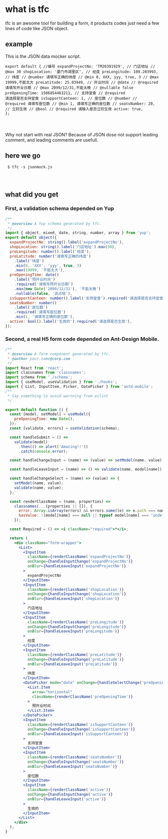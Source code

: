 # what is tfc

tfc is an awsome tool for building a form, it products codes just need a few lines of code like JSON object.

## example

This is the JSON data mocker script.
<code lang="javascript"><pre>
export default {
//编号
expandProjectNo: 'TM20391929',
// 门店地址
// @max 30
shopLocation: '厦门市湖里区',
// 经度
preLongitude: 109.203993,
// 纬度
// @number 请填写正确的纬度
// @min 0, XXX, yyy, true, 3
// @max 19999,不能太大
preLatitude: 25.03949,
// 开业时间
// @date
// @required 请填写开业日期
// @max 2099/12/31,不能太晚
// @nullable false
preOpeningTime: 1586854463211,
// 支持堂食
// @required 请选择是否支持堂食
isSupportCanteen: 1,
// 座位数
// @number
// @required 请填写座位数
// @min 1, 请填写正确的座位数
//
seatsNumber: 20,
// 立刻生效
// @bool
// @required 请输入是否立刻生效
active: true,
};

</pre></code>
Why not start with real JSON? Because of JSON dose not support leading comment, and leading comments are usefull.

## here we go

<code lang="shell"><pre>
\$ tfc -s jsonmock.js

</pre></code>

## what did you get

### First, a validation schema depended on Yup

```javascript
/**
 * @overview A Yup schema generated by tfc.
 */
import { object, mixed, date, string, number, array } from 'yup';
export default object({
  expandProjectNo: string().label('expandProjectNo'),
  shopLocation: string().label('门店地址').max(30),
  preLongitude: number().label('经度'),
  preLatitude: number('请填写正确的纬度')
    .label('纬度')
    .min(0, 'XXX', 'yyy', true, 3)
    .max(19999, '不能太大'),
  preOpeningTime: date()
    .label('预开业时间')
    .required('请填写预开业日期')
    .max(new Date('2099/12/31'), '不能太晚')
    .nullable(false, '说点啥'),
  isSupportCanteen: number().label('支持堂食').required('请选择是否支持堂食'),
  seatsNumber: number()
    .label('座位数')
    .required('请填写座位数')
    .min(1, '请填写正确的座位数'),
  active: bool().label('生效的').required('请选择是否生效'),
});
```

### Second, a real H5 form code depended on Ant-Design Mobile.

```jsx
/**
 * @overview A form component generated by tfc.
 * @author your.name@corp.com
 */
import React from 'react';
import classnames from 'classnames';
import schema from './schema';
import { useModel, useValidation } from './hooks';
import { List, InputItem, Picker, DatePicker } from 'antd-mobile';
/**
 * Say something to avoid warnning from eslint
 */

export default function () {
  const [model, setModel] = useModel({
    preOpeningTime: new Date(),
  });
  const [validate, errors] = useValidation(schema);

  const handleSubmit = () =>
    validate(model)
      .then(() => alert('Amazing!!'))
      .catch(console.error);

  const handleChangeInput = (name) => (value) => setModel(name, value);

  const handleLeaveInput = (name) => () => validate(name, model[name]);

  const handleChangeSelect = (name) => (value) => {
    setModel(name, value);
    validate(name, value);
  };

  const renderClassName = (name, properties) =>
    classnames(...(properties || []), {
      error: Array.isArray(errors) && errors.some((e) => e.path === name),
      hasValue: !(model[name] === null || typeof model[name] === 'undefined'),
    });

  const Required = () => <i className="required">*</i>;

  return (
    <div className="form-wrapper">
      <List>
        <InputItem
          className={renderClassName('expandProjectNo')}
          onChange={handleInputChange('expandProjectNo')}
          onBlur={handleLeaveInput('expandProjectNo')}
        >
          expandProjectNo
        </InputItem>
        <InputItem
          className={renderClassName('shopLocation')}
          onChange={handleInputChange('shopLocation')}
          onBlur={handleLeaveInput('shopLocation')}
        >
          门店地址
        </InputItem>
        <InputItem
          className={renderClassName('preLongitude')}
          onChange={handleInputChange('preLongitude')}
          onBlur={handleLeaveInput('preLongitude')}
        >
          经度
        </InputItem>
        <InputItem
          className={renderClassName('preLatitude')}
          onChange={handleInputChange('preLatitude')}
          onBlur={handleLeaveInput('preLatitude')}
        >
          纬度
        </InputItem>
        <DatePicker mode="date" onChange={handleSelectChange('preOpeningTime')}>
          <List.Item
            arrow="horizontal"
            className={renderClassName('preOpeningTime')}
          >
            预开业时间
          </List.Item>
        </DatePicker>
        <InputItem
          className={renderClassName('isSupportCanteen')}
          onChange={handleInputChange('isSupportCanteen')}
          onBlur={handleLeaveInput('isSupportCanteen')}
        >
          支持堂食
        </InputItem>
        <InputItem
          className={renderClassName('seatsNumber')}
          onChange={handleInputChange('seatsNumber')}
          onBlur={handleLeaveInput('seatsNumber')}
        >
          座位数
        </InputItem>
        <InputItem
          className={renderClassName('active')}
          onChange={handleInputChange('active')}
          onBlur={handleLeaveInput('active')}
        >
          生效的
        </InputItem>
      </List>
    </div>
  );
}
```
